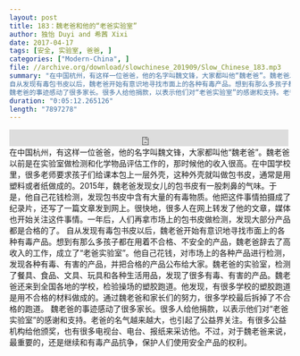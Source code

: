 ```yaml
---
layout: post
title: 183：魏老爸和他的“老爸实验室”
author: 独怡 Duyi and 希茜 Xixi
date: 2017-04-17
tags: [安全, 实验室, 爸爸, ]
categories: ["Modern-China", ]
file: //archive.org/download/slowchinese_201909/Slow_Chinese_183.mp3
summary: "在中国杭州，有这样一位爸爸，他的名字叫魏文锋，大家都叫他“魏老爸”。魏老爸以前是在实验室做检测和化学物品评估工作的，那时候他的收入很高。在中国学校里，很多老师要求孩子们给课本包上一层外壳，这种外壳就叫做包书皮，通常是用塑料或者纸做成的。2015年，魏老爸发现女儿的包书皮有一股刺鼻的气味。于是，他自己花钱检测，发现包书皮中含有大量的有毒物质。他把这件事情拍摄成了纪录片，还写了一篇文章发到网上。很快地，很多人在网上转发了他的文章，媒体也开始关注这件事情。一年后，人们再拿市场上的包书皮做检测，发现大部分产品都是合格的了。  
自从发现有毒包书皮以后，魏老爸开始有意识地寻找市面上的各种有毒产品。想到有那么多孩子都在用着不合格、不安全的产品，魏老爸辞去了高收入的工作，成立了“老爸实验室”。他自己花钱，对市场上的各种产品进行检测，发现各种有毒、有害的产品，并把合格的产品公布给大家。魏老爸的实验室，检测了餐具、食品、文具、玩具和各种生活用品，发现了很多有毒、有害的产品。魏老爸还来到全国各地的学校，检验操场的塑胶跑道。他发现，有很多学校的塑胶跑道是用不合格的材料做成的。通过魏老爸和家长们的努力，很多学校最后拆掉了不合格的跑道。  
魏老爸的事迹感动了很多家长。很多人给他捐款，以表示他们对“老爸实验室”的感谢和支持。老爸的名气越来越大，也引起了公益界关注。有很多公益机构给他颁奖，也有很多电视台、电台、报纸来采访他。不过，对于魏老爸来说，最重要的，还是继续和有毒产品抗争，保护人们使用安全产品的权利。"
duration: "0:05:12.265126"
length: "7897278"
---
```


<iframe src="https://archive.org/embed/slowchinese_201909/Slow_Chinese_183.mp3" width="500" height="30" frameborder="0" webkitallowfullscreen="true" mozallowfullscreen="true" allowfullscreen></iframe>
在中国杭州，有这样一位爸爸，他的名字叫魏文锋，大家都叫他“魏老爸”。魏老爸以前是在实验室做检测和化学物品评估工作的，那时候他的收入很高。在中国学校里，很多老师要求孩子们给课本包上一层外壳，这种外壳就叫做包书皮，通常是用塑料或者纸做成的。2015年，魏老爸发现女儿的包书皮有一股刺鼻的气味。于是，他自己花钱检测，发现包书皮中含有大量的有毒物质。他把这件事情拍摄成了纪录片，还写了一篇文章发到网上。很快地，很多人在网上转发了他的文章，媒体也开始关注这件事情。一年后，人们再拿市场上的包书皮做检测，发现大部分产品都是合格的了。  
自从发现有毒包书皮以后，魏老爸开始有意识地寻找市面上的各种有毒产品。想到有那么多孩子都在用着不合格、不安全的产品，魏老爸辞去了高收入的工作，成立了“老爸实验室”。他自己花钱，对市场上的各种产品进行检测，发现各种有毒、有害的产品，并把合格的产品公布给大家。魏老爸的实验室，检测了餐具、食品、文具、玩具和各种生活用品，发现了很多有毒、有害的产品。魏老爸还来到全国各地的学校，检验操场的塑胶跑道。他发现，有很多学校的塑胶跑道是用不合格的材料做成的。通过魏老爸和家长们的努力，很多学校最后拆掉了不合格的跑道。  
魏老爸的事迹感动了很多家长。很多人给他捐款，以表示他们对“老爸实验室”的感谢和支持。老爸的名气越来越大，也引起了公益界关注。有很多公益机构给他颁奖，也有很多电视台、电台、报纸来采访他。不过，对于魏老爸来说，最重要的，还是继续和有毒产品抗争，保护人们使用安全产品的权利。